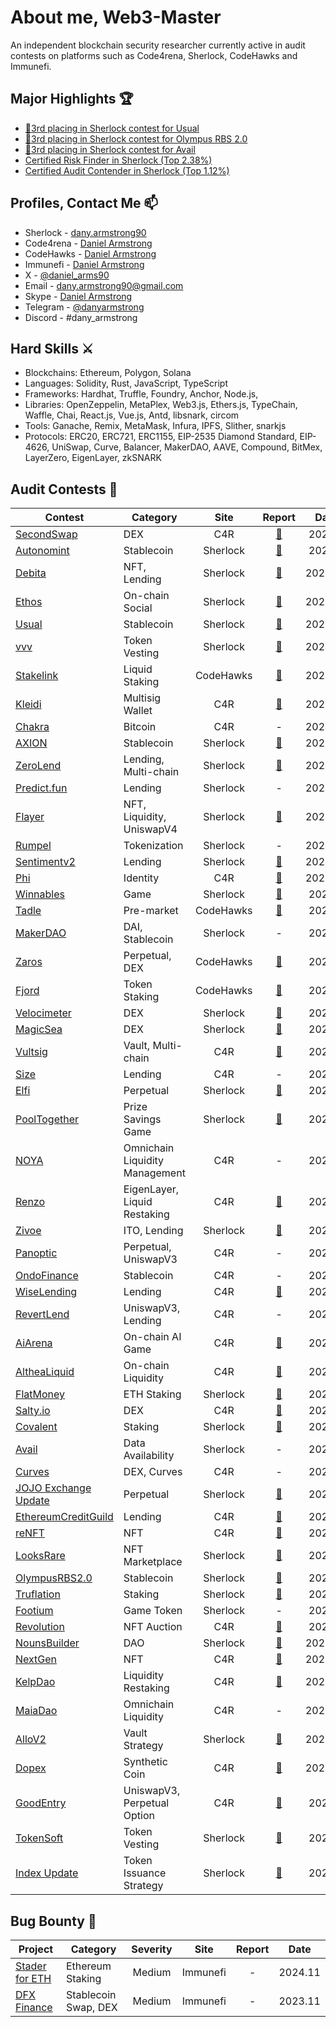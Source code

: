 # About me, Web3-Master
An independent blockchain security researcher currently active in audit contests on platforms such as Code4rena, Sherlock, CodeHawks and Immunefi.

## Major Highlights 🏆
- [🥉3rd placing in Sherlock contest for Usual](https://x.com/sherlockdefi/status/1862497488915013878)
- [🥉3rd placing in Sherlock contest for Olympus RBS 2.0](https://x.com/sherlockdefi/status/1759934562488967389?s=20)
- [🥉3rd placing in Sherlock contest for Avail](https://x.com/sherlockdefi/status/1751899064524795966?s=20)
- [Certified Risk Finder in Sherlock (Top 2.38%)](https://audits.sherlock.xyz/profile/milestones/25274)
- [Certified Audit Contender in Sherlock (Top 1.12%)](https://audits.sherlock.xyz/profile/milestones/27951)

## Profiles, Contact Me 📫
- Sherlock - [dany.armstrong90](https://audits.sherlock.xyz/watson/dany.armstrong90)
- Code4rena - [Daniel Armstrong](https://code4rena.com/@DanielArmstrong)
- CodeHawks - [Daniel Armstrong](https://profiles.cyfrin.io/u/danielarmstrong)
- Immunefi - [Daniel Armstrong](https://immunefi.com/profile/dany_armstrong)
- X - [@daniel_arms90](https://twitter.com/daniel_arms90)
- Email - dany.armstrong90@gmail.com
- Skype - [Daniel Armstrong](https://join.skype.com/invite/ljuOz3u5cHj5)
- Telegram - [@danyarmstrong](https://t.co/z2Dh3zpqj3)
- Discord - #dany_armstrong

## Hard Skills ⚔️
- Blockchains: Ethereum, Polygon, Solana
- Languages: Solidity, Rust, JavaScript, TypeScript
- Frameworks: Hardhat, Truffle, Foundry, Anchor, Node.js, 
- Libraries: OpenZeppelin, MetaPlex, Web3.js, Ethers.js, TypeChain, Waffle, Chai, React.js, Vue.js, Antd, libsnark, circom
- Tools: Ganache, Remix, MetaMask, Infura, IPFS, Slither, snarkjs
- Protocols: ERC20, ERC721, ERC1155, EIP-2535 Diamond Standard, EIP-4626, UniSwap, Curve, Balancer, MakerDAO, AAVE, Compound, BitMex, LayerZero, EigenLayer, zkSNARK

## Audit Contests 📝

| Contest | Category | Site | Report | Date |
| - | - | :-: | :-: | :-: |
| [SecondSwap](https://code4rena.com/audits/2024-12-secondswap) | DEX | C4R | [📄](https://github.com/web3-master/audit-reports/blob/main/c4r/2025-01-secondswap/report.md) | 2025.1 |
| [Autonomint](https://audits.sherlock.xyz/contests/569) | Stablecoin | Sherlock | [📄](https://github.com/web3-master/audit-reports/blob/main/sherlock/2025-01-autonomint/report.md) | 2025.1 |
| [Debita](https://audits.sherlock.xyz/contests/627) | NFT, Lending | Sherlock | [📄](https://github.com/web3-master/audit-reports/blob/main/sherlock/2024-12-debita/report.md) | 2024.12 |
| [Ethos](https://audits.sherlock.xyz/contests/584) | On-chain Social | Sherlock | [📄](https://github.com/web3-master/audit-reports/blob/main/sherlock/2024-12-ethos/report.md) | 2024.12 |
| [Usual](https://audits.sherlock.xyz/contests/575) | Stablecoin | Sherlock | [📄](https://github.com/web3-master/audit-reports/blob/main/sherlock/2024-11-usual/report.md) | 2024.11 |
| [vvv](https://audits.sherlock.xyz/contests/647) | Token Vesting | Sherlock | [📄](https://github.com/web3-master/audit-reports/blob/main/sherlock/2024-11-vvv/report.md) | 2024.11 |
| [Stakelink](https://codehawks.cyfrin.io/c/2024-09-stakelink) | Liquid Staking | CodeHawks | [📄](https://github.com/web3-master/audit-reports/blob/main/codehawks/2024-11-stakelink/report.md) | 2024.11 |
| [Kleidi](https://code4rena.com/audits/2024-10-kleidi) | Multisig Wallet | C4R | [📄](https://github.com/web3-master/audit-reports/blob/main/c4r/2024-11-kleidi/report.md) | 2024.11 |
| [Chakra](https://code4rena.com/audits/2024-08-chakra) | Bitcoin | C4R | - | 2024.11 |
| [AXION](https://audits.sherlock.xyz/contests/552) | Stablecoin | Sherlock | [📄](https://github.com/web3-master/audit-reports/blob/main/sherlock/2024-11-axion/report.md) | 2024.11 |
| [ZeroLend](https://audits.sherlock.xyz/contests/466) | Lending, Multi-chain | Sherlock | [📄](https://github.com/web3-master/audit-reports/blob/main/sherlock/2024-10-zerolend/report.md) | 2024.10 |
| [Predict.fun](https://audits.sherlock.xyz/contests/561) | Lending | Sherlock | - | 2024.10 |
| [Flayer](https://audits.sherlock.xyz/contests/468) | NFT, Liquidity, UniswapV4 | Sherlock | [📄](https://github.com/web3-master/audit-reports/blob/main/sherlock/2024-10-flayer/report.md) | 2024.10 |
| [Rumpel](https://audits.sherlock.xyz/contests/494) | Tokenization | Sherlock | - | 2024.10 |
| [Sentimentv2](https://audits.sherlock.xyz/contests/349) | Lending | Sherlock | [📄](https://github.com/web3-master/audit-reports/blob/main/sherlock/2024-10-sentimentv2/report.md) | 2024.10 |
| [Phi](https://code4rena.com/audits/2024-08-phi) | Identity | C4R | [📄](https://github.com/web3-master/audit-reports/blob/main/c4r/2024-10-phi/report.md) | 2024.10 |
| [Winnables](https://audits.sherlock.xyz/contests/516) | Game | Sherlock | [📄](https://github.com/web3-master/audit-reports/blob/main/sherlock/2024-09-winnables/report.md) | 2024.9 |
| [Tadle](https://codehawks.cyfrin.io/c/2024-08-tadle) | Pre-market | CodeHawks | [📄](https://github.com/web3-master/audit-reports/blob/main/codehawks/2024-09-taddle/report.md) | 2024.9 |
| [MakerDAO](https://audits.sherlock.xyz/contests/333) | DAI, Stablecoin | Sherlock | - | 2024.9 |
| [Zaros](https://codehawks.cyfrin.io/c/2024-07-zaros) | Perpetual, DEX | CodeHawks | [📄](https://github.com/web3-master/audit-reports/blob/main/codehawks/2024-09-zaros/report.md) | 2024.9 |
| [Fjord](https://codehawks.cyfrin.io/c/2024-08-fjord) | Token Staking | CodeHawks | [📄](https://github.com/web3-master/audit-reports/blob/main/codehawks/2024-09-fjord/report.md) | 2024.9 |
| [Velocimeter](https://audits.sherlock.xyz/contests/442) | DEX | Sherlock | [📄](https://github.com/web3-master/audit-reports/blob/main/sherlock/2024-06-velocimeter/report.md) | 2024.8 |
| [MagicSea](https://audits.sherlock.xyz/contests/437) | DEX | Sherlock | [📄](https://github.com/web3-master/audit-reports/blob/main/sherlock/2024-06-magicsea/report.md) | 2024.8 |
| [Vultsig](https://code4rena.com/audits/2024-06-vultisig) | Vault, Multi-chain | C4R | [📄](https://github.com/web3-master/audit-reports/blob/main/c4r/2024-06-vultisig/report.md) | 2024.8 |
| [Size](https://code4rena.com/audits/2024-06-size) | Lending | C4R | - | 2024.8 |
| [Elfi](https://audits.sherlock.xyz/contests/329/leaderboard) | Perpetual | Sherlock | [📄](https://github.com/web3-master/audit-reports/blob/main/sherlock/2024-05-elfi/report.md) | 2024.7 |
| [PoolTogether](https://audits.sherlock.xyz/contests/225) | Prize Savings Game | Sherlock | [📄](https://github.com/web3-master/audit-reports/blob/main/sherlock/2024-05-pooltogether/report.md) | 2024.7 |
| [NOYA](https://code4rena.com/audits/2024-04-noya) | Omnichain Liquidity Management | C4R | - | 2024.7 |
| [Renzo](https://code4rena.com/audits/2024-04-renzo) | EigenLayer, Liquid Restaking | C4R | [📄](https://github.com/web3-master/audit-reports/blob/main/c4r/2024-04-renzo/report.md) | 2024.6 |
| [Zivoe](https://audits.sherlock.xyz/contests/280) | ITO, Lending | Sherlock | [📄](https://github.com/web3-master/audit-reports/blob/main/sherlock/2024-03-zivoe/report.md) | 2024.5 |
| [Panoptic](https://code4rena.com/audits/2024-04-panoptic) | Perpetual, UniswapV3 | C4R | - | 2024.5 |
| [OndoFinance](https://code4rena.com/audits/2024-03-ondo-finance) | Stablecoin | C4R | - | 2024.4 |
| [WiseLending](https://code4rena.com/audits/2024-02-wise-lending) | Lending | C4R | [📄](https://github.com/web3-master/audit-reports/blob/main/c4r/2024-02-wise-lending/report.md) | 2024.4 |
| [RevertLend](https://code4rena.com/audits/2024-03-revert-lend) | UniswapV3, Lending | C4R | - | 2024.4 |
| [AiArena](https://code4rena.com/audits/2024-02-ai-arena#top) | On-chain AI Game | C4R | [📄](https://github.com/web3-master/audit-reports/blob/main/c4r/2024-02-ai-arena/report.md) | 2024.3 |
| [AltheaLiquid](https://code4rena.com/audits/2024-02-althea-liquid-infrastructure) | On-chain Liquidity | C4R | [📄](https://github.com/web3-master/audit-reports/blob/main/c4r/2024-02-althea-liquid/report.md) | 2024.3 |
| [FlatMoney](https://audits.sherlock.xyz/contests/132) | ETH Staking | Sherlock | [📄](https://github.com/web3-master/audit-reports/blob/main/sherlock/2023-12-flatmoney/report.md) | 2024.3 |
| [Salty.io](https://code4rena.com/audits/2024-01-saltyio) | DEX | C4R | [📄](https://github.com/web3-master/audit-reports/blob/main/c4r/2024-01-salty/report.md) | 2024.3 |
| [Covalent](https://audits.sherlock.xyz/contests/127) | Staking | Sherlock | [📄](https://github.com/web3-master/audit-reports/blob/main/sherlock/2023-11-covalent/report.md) | 2024.2 |
| [Avail](https://audits.sherlock.xyz/contests/146) | Data Availability | Sherlock | - | 2024.2 |
| [Curves](https://code4rena.com/audits/2024-01-curves) | DEX, Curves | C4R | - | 2024.2 |
| [JOJO Exchange Update](https://audits.sherlock.xyz/contests/136) | Perpetual | Sherlock | [📄](https://github.com/web3-master/audit-reports/blob/main/sherlock/2023-12-jojo-exchange-update/report.md) | 2024.2 |
| [EthereumCreditGuild](https://code4rena.com/audits/2023-12-ethereum-credit-guild) | Lending | C4R | [📄](https://github.com/web3-master/audit-reports/blob/main/c4r/2023-12-ethereumcreditguild/report.md) | 2024.2 |
| [reNFT](https://code4rena.com/audits/2024-01-renft) | NFT | C4R | [📄](https://github.com/web3-master/audit-reports/blob/main/c4r/2024-01-renft/report.md) | 2024.2 |
| [LooksRare](https://audits.sherlock.xyz/contests/163) | NFT Marketplace | Sherlock | [📄](https://github.com/web3-master/audit-reports/blob/main/sherlock/2024-01-looksrare/report.md) | 2024.2 |
| [OlympusRBS2.0](https://audits.sherlock.xyz/contests/128) | Stablecoin | Sherlock | [📄](https://github.com/web3-master/audit-reports/blob/main/sherlock/2023-11-olympus/report.md) | 2024.1 |
| [Truflation](https://audits.sherlock.xyz/contests/151) | Staking | Sherlock | [📄](https://github.com/web3-master/audit-reports/blob/main/sherlock/2023-12-truflation/report.md) | 2024.1 |
| [Footium](https://audits.sherlock.xyz/contests/131) | Game Token | Sherlock | - | 2024.1 |
| [Revolution](https://code4rena.com/audits/2023-12-revolution-protocol) | NFT Auction | C4R | [📄](https://github.com/web3-master/audit-reports/blob/main/c4r/2023-12-revolutionprotocol/report.md) | 2024.1 |
| [NounsBuilder](https://audits.sherlock.xyz/contests/111) | DAO | Sherlock | [📄](https://github.com/web3-master/audit-reports/blob/main/sherlock/2023-09-nounsbuilder/report.md) | 2023.12 |
| [NextGen](https://code4rena.com/audits/2023-10-nextgen) | NFT | C4R | [📄](https://github.com/web3-master/audit-reports/blob/main/c4r/2023-10-nextgen/report.md) | 2023.12 |
| [KelpDao](https://code4rena.com/audits/2023-11-kelp-dao-rseth) | Liquidity Restaking | C4R | [📄](https://github.com/web3-master/audit-reports/blob/main/c4r/2023-11-kelp/report.md) | 2023.12 |
| [MaiaDao](https://code4rena.com/contests/2023-09-maia-dao-ulysses) | Omnichain Liquidity | C4R | - | 2023.11 |
| [AlloV2](https://audits.sherlock.xyz/contests/109) | Vault Strategy | Sherlock | [📄](https://github.com/web3-master/audit-reports/blob/main/sherlock/2023-09-gitcoin/report.md) | 2023.11 |
| [Dopex](https://code4rena.com/contests/2023-08-dopex) | Synthetic Coin | C4R | [📄](https://github.com/web3-master/audit-reports/blob/main/c4r/2023-08-dopex/report.md) | 2023.11 |
| [GoodEntry](https://code4rena.com/contests/2023-08-good-entry) | UniswapV3, Perpetual Option | C4R | [📄](https://github.com/web3-master/audit-reports/blob/main/c4r/2023-08-goodentry/report.md) | 2023.9 |
| [TokenSoft](https://audits.sherlock.xyz/contests/100) | Token Vesting | Sherlock | [📄](https://github.com/web3-master/audit-reports/blob/main/sherlock/2023-06-tokensoft/report.md) | 2023.8 |
| [Index Update](https://audits.sherlock.xyz/contests/91) | Token Issuance Strategy | Sherlock | [📄](https://github.com/web3-master/audit-reports/blob/main/sherlock/2023-06-Index/report.md) | 2023.8 |


## Bug Bounty 📝

| Project | Category | Severity | Site | Report | Date |
| - | - | :-: | :-: | :-: | :-: |
| [Stader for ETH](https://bugs.immunefi.com/dashboard/submission/36695) | Ethereum Staking | Medium | Immunefi | - | 2024.11 |
| [DFX Finance](https://bugs.immunefi.com/dashboard/submission/26076) | Stablecoin Swap, DEX | Medium | Immunefi | - | 2023.11 |



<!--
**web3-master/web3-master** is a ✨ _special_ ✨ repository because its `README.md` (this file) appears on your GitHub profile.

Here are some ideas to get you started:

- 🔭 I’m currently working on ...
- 🌱 I’m currently learning ...
- 👯 I’m looking to collaborate on ...
- 🤔 I’m looking for help with ...
- 💬 Ask me about ...
- 📫 How to reach me: ...
- 😄 Pronouns: ...
- ⚡ Fun fact: ...
-->

